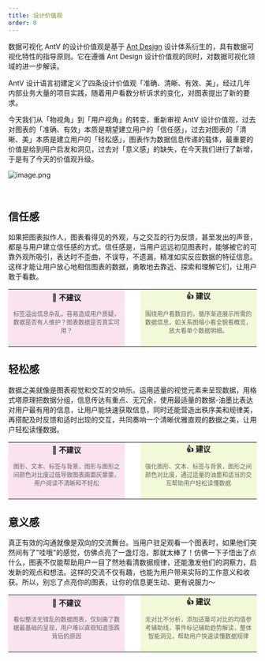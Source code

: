 ```yaml
---
title: 设计价值观
order: 0
---
```


数据可视化 AntV 的设计价值观是基于 <a href='https://ant.design/docs/spec/introduce-cn' target='_blank'>Ant Design</a> 设计体系衍生的，具有数据可视化特性的指导原则。它在遵循 Ant Design 设计价值观的同时，对数据可视化领域的进一步解读。

AntV 设计语言初建定义了四条设计价值观「准确、清晰、有效、美」，经过几年内部业务大量的项目实践，随着用户看数分析诉求的变化，对图表提出了新的要求。

今天我们从「物视角」到「用户视角」的转变，重新审视 AntV 设计价值观，过去对图表的「准确、有效」本质是期望建立用户的「信任感」，过去对图表的「清晰、美」本质是建立用户的「轻松感」，图表作为数据信息传递的载体，最重要的价值是给到用户启发和洞见，过去对「意义感」的缺失，在今天我们进行了新增，于是有了今天的价值观升级。

![image.png](https://mdn.alipayobjects.com/huamei_qa8qxu/afts/img/A*AFdPQp5GDeQAAAAAAAAAAAAADmJ7AQ/original)

&nbsp;

## 信任感

如果把图表拟作人，图表看得见的外观，与之交互的行为反馈，甚至发出的声音，都是与用户建立信任感的方式。信任感是，当用户远远初见图表时，能够被它的可靠外观所吸引，表达时不歪曲，不误导，不遗漏，精准如实反应数据的特征信息。这样才能让用户放心地相信图表的数据，勇敢地去靠近、探索和理解它们，让用户敢于看数。

<table>
  <tr>
    <td style="background-color: #fae3ec;width: 280px;text-align: center;font-size: 15px;font-weight: 600;">🙅 不建议</td>
    <td style="background-color: #fff;width: 20px;"></td>
    <td style="background-color: #f2fad9;width: 280px;text-align: center;font-size: 15px;font-weight: 600;">👍 建议</td>
  </tr>
  <tr>
    <td style="background-color: #fae3ec;width: 280px;text-align: center;padding: 8px;font-weight: 400;color: #666;font-size: 12px;">标签溢出信息杂乱，容易造成用户质疑，数据是否有人维护？图表数据是否真实可用？</td>
    <td style="background-color: #fff;width: 20px;"></td>
    <td style="background-color: #f2fad9;width: 280px;text-align: center;padding: 8px;font-weight: 400;color: #666;font-size: 12px;">围绕用户看数目的，循序渐进展示所需的数据信息，如关系图缩小看全貌看概览，放大看单个数据明细。</td>
  </tr>
  <tr>
    <td style="background-color: #fae3ec;width: 280px;text-align: center;padding: 8px;">
      <img style="max-height: none;" src='https://mdn.alipayobjects.com/huamei_qa8qxu/afts/img/A*ockfTIJfqSsAAAAAAAAAAAAADmJ7AQ/original' alt='' >
    </td>
    <td style="background-color: #fff;width: 20px;"></td>
    <td style="background-color: #f2fad9;width: 280px;text-align: center;padding: 8px;">
      <img style="max-height: none;" src='https://mdn.alipayobjects.com/huamei_qa8qxu/afts/img/A*7iWYQ7aDD_MAAAAAAAAAAAAADmJ7AQ/original' alt='' />
    </td>
  </tr>
</table>

## 轻松感

数据之美就像是图表视觉和交互的交响乐。运用适量的视觉元素来呈现数据，用格式塔原理把数据分组，信息传达有重点、无冗余，使用最适量的数据-油墨比表达对用户最有用的信息，让用户能快速获取信息，同时还能营造出秩序美和规律美，再搭配及时反馈和适时出现的交互，共同奏响一个清晰优雅直观的数据之美，让用户轻松读懂数据。

<table>
  <tr>
    <td style="background-color: #fae3ec;width: 280px;text-align: center;font-size: 15px;font-weight: 600;">🙅 不建议</td>
    <td style="background-color: #fff;width: 20px;"></td>
    <td style="background-color: #f2fad9;width: 280px;text-align: center;font-size: 15px;font-weight: 600;">👍 建议</td>
  </tr>
  <tr>
    <td style="background-color: #fae3ec;width: 280px;text-align: center;padding: 8px;font-weight: 400;color: #666;font-size: 12px;">图形、文本、标签与背景，图形与图形之间颜色对比度过低导致图表画面灰蒙蒙，用户阅读不清晰和不轻松</td>
    <td style="background-color: #fff;width: 20px;"></td>
    <td style="background-color: #f2fad9;width: 280px;text-align: center;padding: 8px;font-weight: 400;color: #666;font-size: 12px;">强化图形、文本、标签与背景，图形之间颜色对比度，通过适量的油墨和适当的交互帮助用户轻松读懂数据</td>
  </tr>
  <tr>
    <td style="background-color: #fae3ec;width: 280px;text-align: center;padding: 8px;">
      <img style="max-height: none;" src='https://mdn.alipayobjects.com/huamei_qa8qxu/afts/img/A*-JcMT6um_s8AAAAAAAAAAAAADmJ7AQ/original' alt='' >
    </td>
    <td style="background-color: #fff;width: 20px;"></td>
    <td style="background-color: #f2fad9;width: 280px;text-align: center;padding: 8px;">
      <img style="max-height: none;" src='https://mdn.alipayobjects.com/huamei_qa8qxu/afts/img/A*GjA4T6dgxEAAAAAAAAAAAAAADmJ7AQ/original' alt='' />
    </td>
  </tr>
</table>

## 意义感

真正有效的沟通就像是双向的交流舞台。当用户驻足观看一个图表时，如果他们突然间有了"哇哦"的感觉，仿佛点亮了一盏灯泡，那就太棒了！仿佛一下子悟出了点什么，图表不仅能帮助用户一目了然地看清数据规律，还能激发他们的洞察力，启发新的观点和想法。这样的交流不仅有趣，也能为用户带来实际的工作意义和收获。所以，别忘了点亮你的图表，让你的信息更生动、更有说服力～

<table>
  <tr>
    <td style="background-color: #fae3ec;width: 280px;text-align: center;font-size: 15px;font-weight: 600;">🙅 不建议</td>
    <td style="background-color: #fff;width: 20px;"></td>
    <td style="background-color: #f2fad9;width: 280px;text-align: center;font-size: 15px;font-weight: 600;">👍 建议</td>
  </tr>
  <tr>
    <td style="background-color: #fae3ec;width: 280px;text-align: center;padding: 8px;font-weight: 400;color: #666;font-size: 12px;">看似整洁无错乱的数据图表，仅刻画了数据最基础的呈现，用户难以直观知道涨跌背后的原因</td>
    <td style="background-color: #fff;width: 20px;"></td>
    <td style="background-color: #f2fad9;width: 280px;text-align: center;padding: 8px;font-weight: 400;color: #666;font-size: 12px;">无对比不分析，添加适量可对比的均值参考辅助线，事件标记辅助趋势解读，整体智能洞见，帮助用户快速读懂数据规律</td>
  </tr>
  <tr>
    <td style="background-color: #fae3ec;width: 280px;text-align: center;padding: 8px;">
      <img style="max-height: none;" src='https://mdn.alipayobjects.com/huamei_qa8qxu/afts/img/A*gqc8TqYsF9sAAAAAAAAAAAAADmJ7AQ/original' alt='' >
    </td>
    <td style="background-color: #fff;width: 20px;"></td>
    <td style="background-color: #f2fad9;width: 280px;text-align: center;padding: 8px;">
      <img style="max-height: none;" src='https://mdn.alipayobjects.com/huamei_qa8qxu/afts/img/A*BpLcQr7EgoUAAAAAAAAAAAAADmJ7AQ/original' alt='' />
    </td>
  </tr>
</table>
